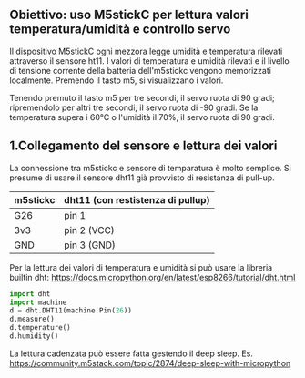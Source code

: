 ## Obiettivo: uso M5stickC per lettura valori temperatura/umidità e controllo servo

Il dispositivo M5stickC ogni mezzora legge umidità e temperatura rilevati attraverso il sensore ht11. I valori di temperatura e umidità rilevati e il livello di tensione corrente della batteria dell'm5stickc vengono memorizzati localmente.
Premendo il tasto m5, si visualizzano i valori. 


Tenendo premuto il tasto m5 per tre secondi, il servo ruota di 90 gradi; ripremendolo per altri tre secondi, il servo ruota di -90 gradi. 
Se la temperatura supera i 60°C o l'umidità il 70%, il servo ruota di 90 gradi.

## 1.Collegamento del sensore e lettura dei valori
La connessione tra m5stickc e sensore di temparatura è molto semplice. Si presume di usare il sensore dht11 già provvisto di resistanza di pull-up.

m5stickc | dht11 (con restistenza di pullup)
------------ | -------------
G26 | pin 1 
3v3 | pin 2 (VCC) 
GND | pin 3 (GND) 

Per la lettura dei valori di temperatura e umidità si può usare la libreria builtin dht: https://docs.micropython.org/en/latest/esp8266/tutorial/dht.html
```python
import dht
import machine
d = dht.DHT11(machine.Pin(26))
d.measure()
d.temperature()
d.humidity()
```
La lettura cadenzata può essere fatta gestendo il deep sleep. Es. https://community.m5stack.com/topic/2874/deep-sleep-with-micropython
